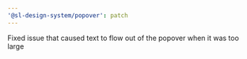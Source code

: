 ```yaml
---
'@sl-design-system/popover': patch
---
```


Fixed issue that caused text to flow out of the popover when it was too large

